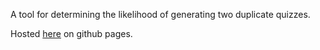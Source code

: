 A tool for determining the likelihood of generating two duplicate quizzes. 

Hosted [here](https://thorbjorn444.github.io/quizstats) on github pages.
